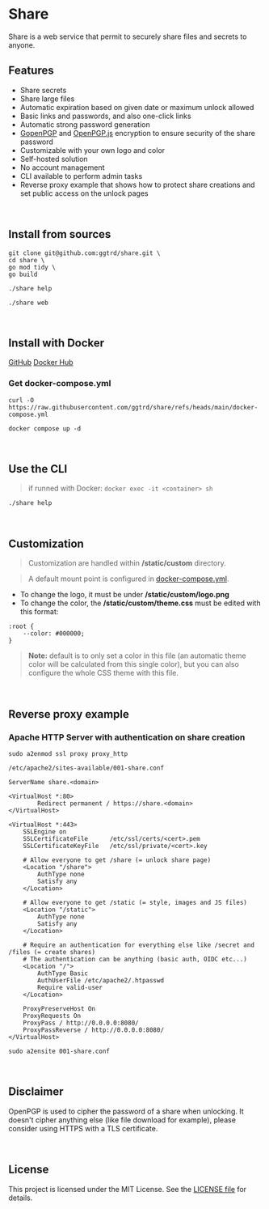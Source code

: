 # Share
Share is a web service that permit to securely share files and secrets to anyone.

## Features
- Share secrets
- Share large files
- Automatic expiration based on given date or maximum unlock allowed
- Basic links and passwords, and also one-click links
- Automatic strong password generation
- [GopenPGP](https://gopenpgp.org/) and [OpenPGP.js](https://openpgpjs.org/) encryption to ensure security of the share password
- Customizable with your own logo and color
- Self-hosted solution
- No account management
- CLI available to perform admin tasks
- Reverse proxy example that shows how to protect share creations and set public access on the unlock pages

<br>

## Install from sources
```
git clone git@github.com:ggtrd/share.git \
cd share \
go mod tidy \
go build
```
```
./share help
```
```
./share web
```

<br>

## Install with Docker
<a href="https://github.com/ggtrd/share" target="_blank">GitHub</a>
<a href="https://hub.docker.com/r/ggtrd/share" target="_blank">Docker Hub</a>


### Get docker-compose.yml
```
curl -O https://raw.githubusercontent.com/ggtrd/share/refs/heads/main/docker-compose.yml
```

```
docker compose up -d
```

<br>

## Use the CLI

> if runned with Docker:
> ```docker exec -it <container> sh```

```
./share help
```

<br>

## Customization
> Customization are handled within **/static/custom** directory.

> A default mount point is configured in [docker-compose.yml](https://raw.githubusercontent.com/ggtrd/share/refs/heads/main/docker-compose.yml).


- To change the logo, it must be under **/static/custom/logo.png**
- To change the color, the **/static/custom/theme.css** must be edited with this format:
```
:root {
    --color: #000000;
}
```


> **Note:** default is to only set a color in this file (an automatic theme color will be calculated from this single color), but you can also configure the whole CSS theme with this file.

<br>

## Reverse proxy example

### Apache HTTP Server with authentication on share creation
```
sudo a2enmod ssl proxy proxy_http
```
```
/etc/apache2/sites-available/001-share.conf
```
```
ServerName share.<domain>

<VirtualHost *:80>
        Redirect permanent / https://share.<domain>
</VirtualHost>

<VirtualHost *:443>
	SSLEngine on
	SSLCertificateFile      /etc/ssl/certs/<cert>.pem
	SSLCertificateKeyFile   /etc/ssl/private/<cert>.key

	# Allow everyone to get /share (= unlock share page)
	<Location "/share">
		AuthType none
		Satisfy any
	</Location>

	# Allow everyone to get /static (= style, images and JS files)
	<Location "/static">
		AuthType none
		Satisfy any
	</Location>

	# Require an authentication for everything else like /secret and /files (= create shares)
	# The authentication can be anything (basic auth, OIDC etc...)
	<Location "/">
		AuthType Basic
		AuthUserFile /etc/apache2/.htpasswd
		Require valid-user
	</Location>

	ProxyPreserveHost On
	ProxyRequests On
	ProxyPass / http://0.0.0.0:8080/
	ProxyPassReverse / http://0.0.0.0:8080/
</VirtualHost>
```
```
sudo a2ensite 001-share.conf
```

<br>

## Disclaimer
OpenPGP is used to cipher the password of a share when unlocking. It doesn't cipher anything else (like file download for example), please consider using HTTPS with a TLS certificate.

<br>

## License
This project is licensed under the MIT License. See the [LICENSE file](https://github.com/ggtrd/share/blob/main/LICENSE.md) for details.